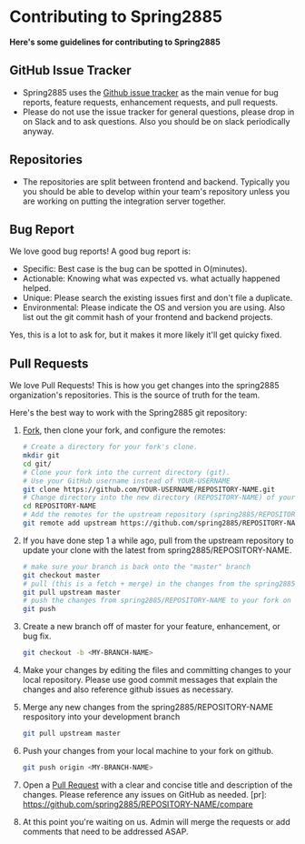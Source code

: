 # Contributing to Spring2885

<strong>Here's some guidelines for contributing to Spring2885</strong>

## GitHub Issue Tracker

* Spring2885 uses the [Github issue tracker](https://github.com/spring2885/spring2885.github.io/issues)
  as the main venue for bug reports, feature requests, enhancement requests, and pull requests.
* Please do not use the issue tracker for general questions, please drop in on
  Slack and to ask questions.  Also you should be on slack periodically anyway.

## Repositories

* The repositories are split between frontend and backend.  Typically you
  you should be able to develop within your team's repository unless you 
  are working on putting the integration server together.

## Bug Report

We love good bug reports!  A good bug report is:
* Specific: Best case is the bug can be spotted in O(minutes).  
* Actionable: Knowing what was expected vs. what actually happened helped.
* Unique: Please search the existing issues first and don't file a duplicate.
* Environmental: Please indicate the OS and version you are using. Also
  list out the git commit hash of your frontend and backend projects.

Yes, this is a lot to ask for, but it makes it more likely it'll get quicky fixed.

## Pull Requests

We love Pull Requests! This is how you get changes into the spring2885 organization's
repositories.  This is the source of truth for the team.

Here's the best way to work with the Spring2885 git repository:

1. [Fork](https://help.github.com/articles/fork-a-repo/), then clone your fork, and configure the remotes:
    
    ```bash
    # Create a directory for your fork's clone.
    mkdir git
    cd git/
    # Clone your fork into the current directory (git).
    # Use your GitHub username instead of YOUR-USERNAME
    git clone https://github.com/YOUR-USERNAME/REPOSITORY-NAME.git
    # Change directory into the new directory (REPOSITORY-NAME) of your clone
    cd REPOSITORY-NAME
    # Add the remotes for the upstream repository (spring2885/REPOSITORY-NAME)
    git remote add upstream https://github.com/spring2885/REPOSITORY-NAME.git
    ```
    
2. If you have done step 1 a while ago, pull from the upstream repository to update your clone with the latest from spring2885/REPOSITORY-NAME.
    ```bash
    # make sure your branch is back onto the "master" branch
    git checkout master
    # pull (this is a fetch + merge) in the changes from the spring2885/REPOSITORY-NAME respository.
    git pull upstream master
    # push the changes from spring2885/REPOSITORY-NAME to your fork on github.
    git push
    ```
    
3. Create a new branch off of master for your feature, enhancement, or bug fix.

    ```bash
    git checkout -b <MY-BRANCH-NAME>
    ```    

4. Make your changes by editing the files and committing changes to your local repository.  Please use good commit messages that explain the changes and also reference github issues as necessary.

5. Merge any new changes from the spring2885/REPOSITORY-NAME respository into your development branch

    ```bash
    git pull upstream master
    ```    
    
6. Push your changes from your local machine to your fork on github.

    ```bash
    git push origin <MY-BRANCH-NAME>
    ```
    
7. Open a [Pull Request](https://help.github.com/articles/using-pull-requests/) with a clear and concise
   title and description of the changes.  Please reference any issues on GitHub as needed. 
   [pr]: https://github.com/spring2885/REPOSITORY-NAME/compare

8. At this point you're waiting on us. Admin will merge the requests or 
   add comments that need to be addressed ASAP.

[commit]: http://tbaggery.com/2008/04/19/a-note-about-git-commit-messages.html

